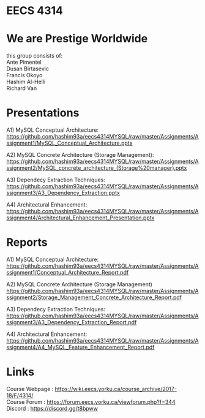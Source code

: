 # EECS 4314
# We are Prestige Worldwide
this group consists of:   
Ante Pimentel      
Dusan Birtasevic      
Francis Okoyo     
Hashim Al-Helli   
Richard Van

# Presentations
A1) MySQL Conceptual Architecture: https://github.com/hashim93a/eecs4314MYSQL/raw/master/Assignments/Assignment1/MySQL_Conceptual_Architecture.pptx

A2) MySQL Concrete Architecture (Storage Management): https://github.com/hashim93a/eecs4314MYSQL/raw/master/Assignments/Assignment2/MySQL_concrete_architecture_(Storage%20manager).pptx

A3) Dependecy Extraction Techniques:
https://github.com/hashim93a/eecs4314MYSQL/raw/master/Assignments/Assignment3/A3_Dependency_Extraction.pptx

A4) Architectural Enhancement:
https://github.com/hashim93a/eecs4314MYSQL/raw/master/Assignments/Assignment4/Architectural_Enhancement_Presentation.pptx

# Reports
A1) MySQL Conceptual Architecture: https://github.com/hashim93a/eecs4314MYSQL/raw/master/Assignments/Assignment1/Conceptual_Architecture_Report.pdf

A2) MySQL Concrete Architecture (Storage Management)
https://github.com/hashim93a/eecs4314MYSQL/raw/master/Assignments/Assignment2/Storage_Management_Concrete_Architecture_Report.pdf

A3) Dependecy Extraction Techniques:
https://github.com/hashim93a/eecs4314MYSQL/raw/master/Assignments/Assignment3/A3_Dependency_Extraction_Report.pdf

A4) Architectural Enhancement:
https://github.com/hashim93a/eecs4314MYSQL/raw/master/Assignments/Assignment4/A4_MySQL_Feature_Enhancement_Report.pdf

# Links
Course Webpage : https://wiki.eecs.yorku.ca/course_archive/2017-18/F/4314/    
Course Forum : https://forum.eecs.yorku.ca/viewforum.php?f=344  
Discord : https://discord.gg/t8bpww
